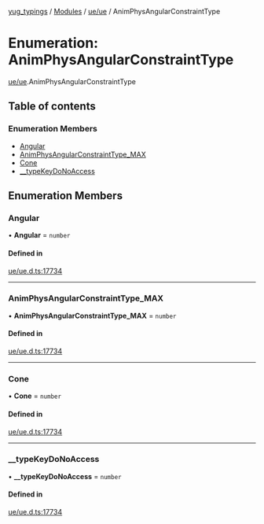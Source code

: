 [yug_typings](../README.md) / [Modules](../modules.md) / [ue/ue](../modules/ue_ue.md) / AnimPhysAngularConstraintType

# Enumeration: AnimPhysAngularConstraintType

[ue/ue](../modules/ue_ue.md).AnimPhysAngularConstraintType

## Table of contents

### Enumeration Members

- [Angular](ue_ue.AnimPhysAngularConstraintType.md#angular)
- [AnimPhysAngularConstraintType\_MAX](ue_ue.AnimPhysAngularConstraintType.md#animphysangularconstrainttype_max)
- [Cone](ue_ue.AnimPhysAngularConstraintType.md#cone)
- [\_\_typeKeyDoNoAccess](ue_ue.AnimPhysAngularConstraintType.md#__typekeydonoaccess)

## Enumeration Members

### Angular

• **Angular** = `number`

#### Defined in

[ue/ue.d.ts:17734](https://github.com/YugMetaverse/yug_typings/blob/25cad34/ue/ue.d.ts#L17734)

___

### AnimPhysAngularConstraintType\_MAX

• **AnimPhysAngularConstraintType\_MAX** = `number`

#### Defined in

[ue/ue.d.ts:17734](https://github.com/YugMetaverse/yug_typings/blob/25cad34/ue/ue.d.ts#L17734)

___

### Cone

• **Cone** = `number`

#### Defined in

[ue/ue.d.ts:17734](https://github.com/YugMetaverse/yug_typings/blob/25cad34/ue/ue.d.ts#L17734)

___

### \_\_typeKeyDoNoAccess

• **\_\_typeKeyDoNoAccess** = `number`

#### Defined in

[ue/ue.d.ts:17734](https://github.com/YugMetaverse/yug_typings/blob/25cad34/ue/ue.d.ts#L17734)

